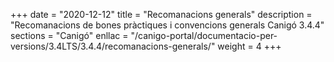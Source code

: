 +++
date        = "2020-12-12"
title       = "Recomanacions generals"
description = "Recomanacions de bones pràctiques i convencions generals Canigó 3.4.4"
sections    = "Canigó"
enllac		= "/canigo-portal/documentacio-per-versions/3.4LTS/3.4.4/recomanacions-generals/"
weight		= 4
+++
